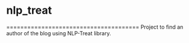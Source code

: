 # nlp_treat
======================================
Project to find an author of the blog using NLP-Treat library.
